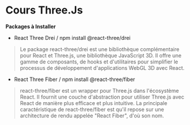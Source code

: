 # Cours Three.Js

**Packages à Installer**
- React Three Drei / npm install @react-three/drei
 > Le package react-three/drei est une bibliothèque complémentaire pour React et Three.js, une bibliothèque JavaScript 3D. Il offre une gamme de composants, de hooks et d'utilitaires pour simplifier le processus de développement d'applications WebGL 3D avec React.

- React Three Fiber / npm install @react-three/fiber
> react-three/fiber est un wrapper pour Three.js dans l'écosystème React. Il fournit une couche d'abstraction pour utiliser Three.js avec React de manière plus efficace et plus intuitive. La principale caractéristique de react-three/fiber est qu'il repose sur une architecture de rendu appelée "React Fiber", d'où son nom.

